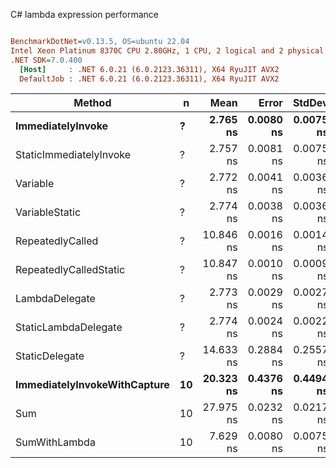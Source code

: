 C# lambda expression performance
``` ini

BenchmarkDotNet=v0.13.5, OS=ubuntu 22.04
Intel Xeon Platinum 8370C CPU 2.80GHz, 1 CPU, 2 logical and 2 physical cores
.NET SDK=7.0.400
  [Host]     : .NET 6.0.21 (6.0.2123.36311), X64 RyuJIT AVX2
  DefaultJob : .NET 6.0.21 (6.0.2123.36311), X64 RyuJIT AVX2


```
|                       Method |  n |      Mean |     Error |    StdDev |   Gen0 | Allocated |
|----------------------------- |--- |----------:|----------:|----------:|-------:|----------:|
|            **ImmediatelyInvoke** |  **?** |  **2.765 ns** | **0.0080 ns** | **0.0075 ns** |      **-** |         **-** |
|      StaticImmediatelyInvoke |  ? |  2.757 ns | 0.0081 ns | 0.0075 ns |      - |         - |
|                     Variable |  ? |  2.772 ns | 0.0041 ns | 0.0036 ns |      - |         - |
|               VariableStatic |  ? |  2.774 ns | 0.0038 ns | 0.0036 ns |      - |         - |
|             RepeatedlyCalled |  ? | 10.846 ns | 0.0016 ns | 0.0014 ns |      - |         - |
|       RepeatedlyCalledStatic |  ? | 10.847 ns | 0.0010 ns | 0.0009 ns |      - |         - |
|               LambdaDelegate |  ? |  2.773 ns | 0.0029 ns | 0.0027 ns |      - |         - |
|         StaticLambdaDelegate |  ? |  2.774 ns | 0.0024 ns | 0.0022 ns |      - |         - |
|               StaticDelegate |  ? | 14.633 ns | 0.2884 ns | 0.2557 ns | 0.0025 |      64 B |
| **ImmediatelyInvokeWithCapture** | **10** | **20.323 ns** | **0.4376 ns** | **0.4494 ns** | **0.0035** |      **88 B** |
|                          Sum | 10 | 27.975 ns | 0.0232 ns | 0.0217 ns |      - |         - |
|                SumWithLambda | 10 |  7.629 ns | 0.0080 ns | 0.0075 ns |      - |         - |

